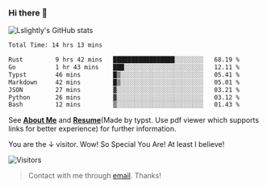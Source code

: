 ### Hi there 👋

![Lslightly's GitHub stats](https://github-readme-stats.vercel.app/api?username=lslightly&show_icons=true&theme=transparent)

<!--START_SECTION:waka-->

```txt
Total Time: 14 hrs 13 mins

Rust         9 hrs 42 mins   █████████████████░░░░░░░░   68.19 %
Go           1 hr 43 mins    ███░░░░░░░░░░░░░░░░░░░░░░   12.11 %
Typst        46 mins         █▒░░░░░░░░░░░░░░░░░░░░░░░   05.41 %
Markdown     42 mins         █▒░░░░░░░░░░░░░░░░░░░░░░░   05.01 %
JSON         27 mins         ▓░░░░░░░░░░░░░░░░░░░░░░░░   03.21 %
Python       26 mins         ▓░░░░░░░░░░░░░░░░░░░░░░░░   03.12 %
Bash         12 mins         ▒░░░░░░░░░░░░░░░░░░░░░░░░   01.43 %
```

<!--END_SECTION:waka-->

See [**About Me**](https://lslightly.github.io/about) and [**Resume**](https://github.com/Lslightly/resume-typ/blob/master/resume-cn.pdf)(Made by typst. Use pdf viewer which supports links for better experience) for further information.

You are the ↓ visitor. Wow! So Special You Are! At least I believe!

![Visitors](https://api.visitorbadge.io/api/visitors?path=https%3A%2F%2Fgithub.com%2FLslightly&countColor=%23f47373)

> Contact with me through [email](mailto:lqw332664203@mail.ustc.edu.cn). Thanks!

